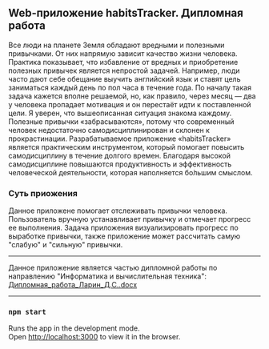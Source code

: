 ## Web-приложение habitsTracker. Дипломная работа

Все люди на планете Земля обладают вредными и полезными привычками. От них напрямую зависит качество жизни человека. Практика показывает, что избавление от вредных и приобретение полезных привычек является непростой задачей. Например, люди часто дают себе обещание выучить английский язык и ставят цель заниматься каждый день по пол часа в течение года. По началу такая задача кажется вполне решаемой, но, как правило, через месяц — два у человека пропадает мотивация и он перестаёт идти к поставленной цели. Я уверен, что вышеописанная ситуация знакома каждому. Полезные привычки «забрасываются», потому что современный человек недостаточно самодисциплинирован и склонен к прокрастинации. Разрабатываемое приложение «habitsTracker» является практическим инструментом, который помогает повысить самодисциплину в течение долгого времен. Благодаря высокой самодисциплине повышаются продуктивность и эффективность человеческой деятельности, которая наполняется бо̀льшим смыслом.

### Суть приожения
Данное приложене помогает отслеживать привычки человека. Пользователь вручную устанавливает привычку и отмечает прогресс ее выполнения. Задача приложения визуализировать прогресс по выработке привычки, также приложение может рассчитать самую "слабую" и "сильную" привычки.

* * *
Данное приложение является частью дипломной работы по направлению "Информатика и вычислительная техника": [Дипломная_работа_Ларин_Д.С..docx](https://github.com/PickleDan/habits-tracker-app/files/7279464/_._._.docx)
* * *

### `npm start`

Runs the app in the development mode.<br />
Open [http://localhost:3000](http://localhost:3000) to view it in the browser.
